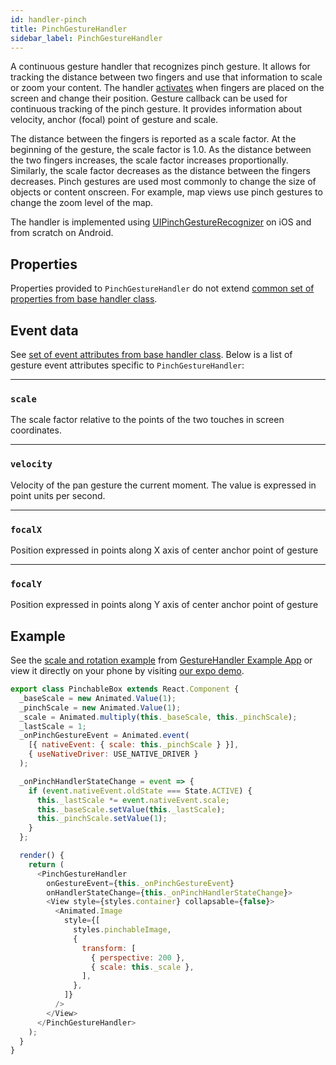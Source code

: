 ```yaml
---
id: handler-pinch
title: PinchGestureHandler
sidebar_label: PinchGestureHandler
---
```


A continuous gesture handler that recognizes pinch gesture. It allows for tracking the distance between two fingers and use that information to scale or zoom your content.
The handler [activates](state.md#active) when fingers are placed on the screen and change their position. 
Gesture callback can be used for continuous tracking of the pinch gesture. It provides information about velocity, anchor (focal) point of gesture and scale.
 
The distance between the fingers is reported as a scale factor. At the beginning of the gesture, 
the scale factor is 1.0. As the distance between the two fingers increases, the scale factor increases proportionally. 
Similarly, the scale factor decreases as the distance between the fingers decreases. 
Pinch gestures are used most commonly to change the size of objects or content onscreen. 
For example, map views use pinch gestures to change the zoom level of the map.

The handler is implemented using [UIPinchGestureRecognizer](https://developer.apple.com/documentation/uikit/uipinchgesturerecognizer) on iOS and from scratch on Android.

## Properties
Properties provided to `PinchGestureHandler`  do not extend [common set of properties from base handler class](handler-common.md#properties).

## Event data
See [set of event attributes from base handler class](handler-common.md#event-data). Below is a list of gesture event attributes specific to `PinchGestureHandler`:

---
### `scale`
The scale factor relative to the points of the two touches in screen coordinates.

---
### `velocity`
Velocity of the pan gesture the current moment. The value is expressed in point units per second.

---
### `focalX`
Position expressed in points along X axis of center anchor point of gesture 

---
### `focalY`
Position expressed in points along Y axis of center anchor point of gesture  

## Example

See the [scale and rotation example](https://github.com/software-mansion/react-native-gesture-handler/blob/master/Example/scaleAndRotate/index.js) from [GestureHandler Example App](example) or view it directly on your phone by visiting [our expo demo](https://expo.io/@sauzy3450/react-native-gesture-handler-demo).

```js
export class PinchableBox extends React.Component {
  _baseScale = new Animated.Value(1);
  _pinchScale = new Animated.Value(1);
  _scale = Animated.multiply(this._baseScale, this._pinchScale);
  _lastScale = 1;
  _onPinchGestureEvent = Animated.event(
    [{ nativeEvent: { scale: this._pinchScale } }],
    { useNativeDriver: USE_NATIVE_DRIVER }
  );

  _onPinchHandlerStateChange = event => {
    if (event.nativeEvent.oldState === State.ACTIVE) {
      this._lastScale *= event.nativeEvent.scale;
      this._baseScale.setValue(this._lastScale);
      this._pinchScale.setValue(1);
    }
  };

  render() {
    return (
      <PinchGestureHandler
        onGestureEvent={this._onPinchGestureEvent}
        onHandlerStateChange={this._onPinchHandlerStateChange}>
        <View style={styles.container} collapsable={false}>
          <Animated.Image
            style={[
              styles.pinchableImage,
              {
                transform: [
                  { perspective: 200 },
                  { scale: this._scale },
                ],
              },
            ]}
          />
        </View>
      </PinchGestureHandler>
    );
  }
}
```
